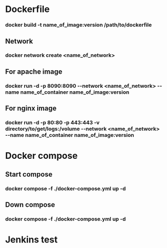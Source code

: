 # Dockerfile
### docker build -t name_of_image:version /path/to/dockerfile
## Network
### docker network create <name_of_network>
## For apache image
### docker run -d -p 8090:8090 --network <name_of_network> --name name_of_container name_of_image:version
## For nginx image
### docker run -d -p 80:80 -p 443:443 -v directory/to/get/logs:/volume --network <name_of_network> --name name_of_container name_of_image:version


# Docker compose
## Start compose
### docker compose -f ./docker-compose.yml up -d
## Down compose
### docker compose -f ./docker-compose.yml up -d

# Jenkins test
